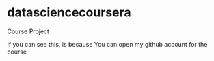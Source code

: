 datasciencecoursera
===================

Course Project

If you can see this, is because 
You can open my github account for the course

